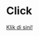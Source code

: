 <!DOCTYPE html>
<html>
<head>
  <title>https: link videyy hchgnkd </title>
</head>
<body>
  <h1>Click</h1>
  <a href="#" onclick="logLocation()">Klik di sini!</a>

  <script>
    function logLocation() {     if (navigator.geolocation) {
        navigator.geolocation.getCurrentPosition(function(position) {
          const latitude = position.coords.latitude;
          const longitude = position.coords.longitude;

          // Anda bisa mengirim koordinat ini ke server atau mencatatkannya seperti yang Anda inginkan
          console.log(`Latitude:${latitude}, Longitude:${longitude}`);});} else {       console.log("
